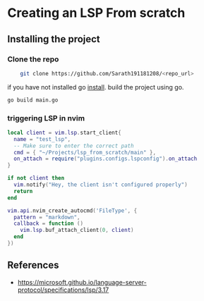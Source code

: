 # Creating an LSP From scratch 

## Installing the project 
### Clone the repo 

```bash
    git clone https://github.com/Sarath191181208/<repo_url>
```
if you have not installed go [install](https://go.dev/doc/install).
build the project using go.

```bash 
go build main.go
```


### triggering LSP in nvim
```lua
local client = vim.lsp.start_client{
  name = "test_lsp",
  -- Make sure to enter the correct path
  cmd = { "~/Projects/lsp_from_scratch/main" },
  on_attach = require("plugins.configs.lspconfig").on_attach
}

if not client then
  vim.notify("Hey, the client isn't configured properly")
  return
end

vim.api.nvim_create_autocmd('FileType', {
  pattern = "markdown",
  callback = function ()
    vim.lsp.buf_attach_client(0, client)
  end
})
```

## References 
- https://microsoft.github.io/language-server-protocol/specifications/lsp/3.17
